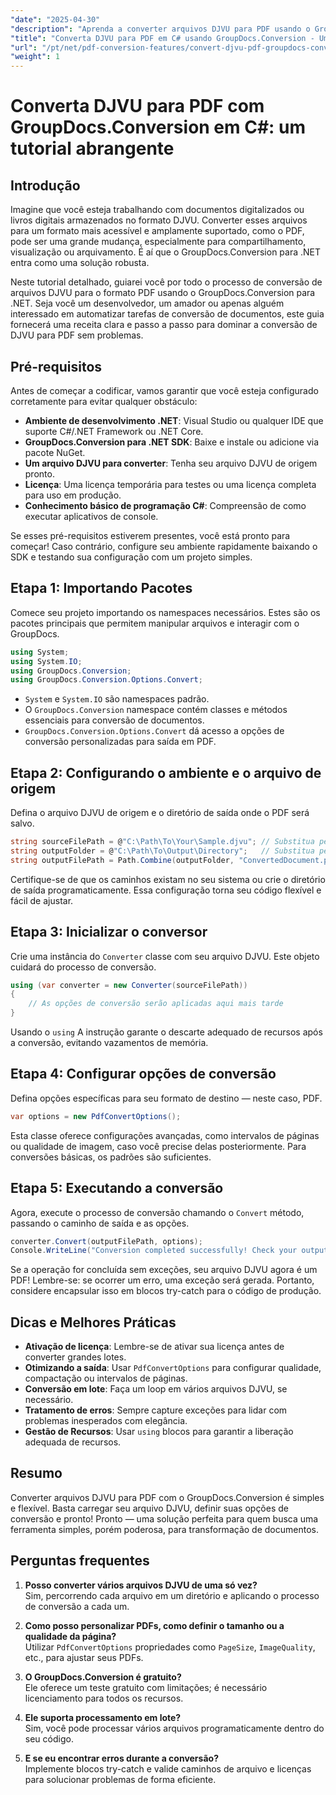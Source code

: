```yaml
---
"date": "2025-04-30"
"description": "Aprenda a converter arquivos DJVU para PDF usando o GroupDocs.Conversion em .NET. Siga este guia passo a passo para uma transformação de documentos perfeita."
"title": "Converta DJVU para PDF em C# usando GroupDocs.Conversion - Um guia passo a passo"
"url": "/pt/net/pdf-conversion-features/convert-djvu-pdf-groupdocs-conversion-csharp/"
"weight": 1
---
```


# Converta DJVU para PDF com GroupDocs.Conversion em C#: um tutorial abrangente

## Introdução
Imagine que você esteja trabalhando com documentos digitalizados ou livros digitais armazenados no formato DJVU. Converter esses arquivos para um formato mais acessível e amplamente suportado, como o PDF, pode ser uma grande mudança, especialmente para compartilhamento, visualização ou arquivamento. É aí que o GroupDocs.Conversion para .NET entra como uma solução robusta.

Neste tutorial detalhado, guiarei você por todo o processo de conversão de arquivos DJVU para o formato PDF usando o GroupDocs.Conversion para .NET. Seja você um desenvolvedor, um amador ou apenas alguém interessado em automatizar tarefas de conversão de documentos, este guia fornecerá uma receita clara e passo a passo para dominar a conversão de DJVU para PDF sem problemas.

## Pré-requisitos

Antes de começar a codificar, vamos garantir que você esteja configurado corretamente para evitar qualquer obstáculo:

- **Ambiente de desenvolvimento .NET**: Visual Studio ou qualquer IDE que suporte C#/.NET Framework ou .NET Core.
- **GroupDocs.Conversion para .NET SDK**: Baixe e instale ou adicione via pacote NuGet.
- **Um arquivo DJVU para converter**: Tenha seu arquivo DJVU de origem pronto.
- **Licença**: Uma licença temporária para testes ou uma licença completa para uso em produção.
- **Conhecimento básico de programação C#**: Compreensão de como executar aplicativos de console.

Se esses pré-requisitos estiverem presentes, você está pronto para começar! Caso contrário, configure seu ambiente rapidamente baixando o SDK e testando sua configuração com um projeto simples.

## Etapa 1: Importando Pacotes

Comece seu projeto importando os namespaces necessários. Estes são os pacotes principais que permitem manipular arquivos e interagir com o GroupDocs.

```csharp
using System;
using System.IO;
using GroupDocs.Conversion;
using GroupDocs.Conversion.Options.Convert;
```

- `System` e `System.IO` são namespaces padrão.
- O `GroupDocs.Conversion` namespace contém classes e métodos essenciais para conversão de documentos.
- `GroupDocs.Conversion.Options.Convert` dá acesso a opções de conversão personalizadas para saída em PDF.

## Etapa 2: Configurando o ambiente e o arquivo de origem

Defina o arquivo DJVU de origem e o diretório de saída onde o PDF será salvo.

```csharp
string sourceFilePath = @"C:\Path\To\Your\Sample.djvu"; // Substitua pelo caminho do seu arquivo DJVU
string outputFolder = @"C:\Path\To\Output\Directory";   // Substitua pela pasta de saída desejada
string outputFilePath = Path.Combine(outputFolder, "ConvertedDocument.pdf");
```

Certifique-se de que os caminhos existam no seu sistema ou crie o diretório de saída programaticamente. Essa configuração torna seu código flexível e fácil de ajustar.

## Etapa 3: Inicializar o conversor

Crie uma instância do `Converter` classe com seu arquivo DJVU. Este objeto cuidará do processo de conversão.

```csharp
using (var converter = new Converter(sourceFilePath))
{
    // As opções de conversão serão aplicadas aqui mais tarde
}
```

Usando o `using` A instrução garante o descarte adequado de recursos após a conversão, evitando vazamentos de memória.

## Etapa 4: Configurar opções de conversão

Defina opções específicas para seu formato de destino — neste caso, PDF.

```csharp
var options = new PdfConvertOptions();
```

Esta classe oferece configurações avançadas, como intervalos de páginas ou qualidade de imagem, caso você precise delas posteriormente. Para conversões básicas, os padrões são suficientes.

## Etapa 5: Executando a conversão

Agora, execute o processo de conversão chamando o `Convert` método, passando o caminho de saída e as opções.

```csharp
converter.Convert(outputFilePath, options);
Console.WriteLine("Conversion completed successfully! Check your output folder.");
```

Se a operação for concluída sem exceções, seu arquivo DJVU agora é um PDF! Lembre-se: se ocorrer um erro, uma exceção será gerada. Portanto, considere encapsular isso em blocos try-catch para o código de produção.

## Dicas e Melhores Práticas

- **Ativação de licença**: Lembre-se de ativar sua licença antes de converter grandes lotes.
- **Otimizando a saída**: Usar `PdfConvertOptions` para configurar qualidade, compactação ou intervalos de páginas.
- **Conversão em lote**: Faça um loop em vários arquivos DJVU, se necessário.
- **Tratamento de erros**: Sempre capture exceções para lidar com problemas inesperados com elegância.
- **Gestão de Recursos**: Usar `using` blocos para garantir a liberação adequada de recursos.

## Resumo

Converter arquivos DJVU para PDF com o GroupDocs.Conversion é simples e flexível. Basta carregar seu arquivo DJVU, definir suas opções de conversão e pronto! Pronto — uma solução perfeita para quem busca uma ferramenta simples, porém poderosa, para transformação de documentos.

## Perguntas frequentes

1. **Posso converter vários arquivos DJVU de uma só vez?**  
Sim, percorrendo cada arquivo em um diretório e aplicando o processo de conversão a cada um.

2. **Como posso personalizar PDFs, como definir o tamanho ou a qualidade da página?**  
Utilizar `PdfConvertOptions` propriedades como `PageSize`, `ImageQuality`, etc., para ajustar seus PDFs.

3. **O GroupDocs.Conversion é gratuito?**  
Ele oferece um teste gratuito com limitações; é necessário licenciamento para todos os recursos.

4. **Ele suporta processamento em lote?**  
Sim, você pode processar vários arquivos programaticamente dentro do seu código.

5. **E se eu encontrar erros durante a conversão?**  
Implemente blocos try-catch e valide caminhos de arquivo e licenças para solucionar problemas de forma eficiente.